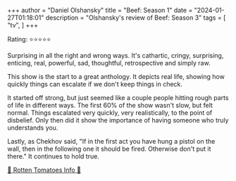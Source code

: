 +++
author = "Daniel Olshansky"
title = "Beef: Season 1"
date = "2024-01-27T01:18:01"
description = "Olshansky's review of Beef: Season 3"
tags = [
    "tv",
]
+++

Rating: ⭐⭐⭐⭐⭐

Surprising in all the right and wrong ways. It's cathartic, cringy, surprising,
enticing, real, powerful, sad, thoughtful, retrospective and simply raw.

This show is the start to a great anthology. It depicts real life, showing how
quickly things can escalate if we don't keep things in check.

It started off strong, but just seemed like a couple people hitting rough parts
of life in different ways. The first 60% of the show wasn't slow, but felt normal.
Things escalated very quickly, very realistically, to the point of disbelief. Only
then did it show the importance of having someone who truly understands you.

Lastly, as Chekhov said, "If in the first act you have hung a pistol on the wall,
then in the following one it should be fired. Otherwise don't put it there." It
continues to hold true.

[🍅 Rotten Tomatoes Info 🍅](https://www.rottentomatoes.com/tv/beef/s01)
